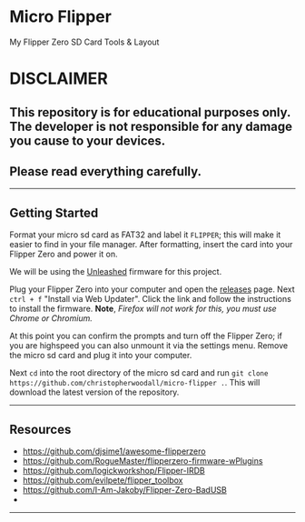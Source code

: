 # Micro Flipper
My Flipper Zero SD Card Tools & Layout

# DISCLAIMER
## This repository is for educational purposes only. The developer is not responsible for any damage you cause to your devices.
## Please read everything carefully.

---

## Getting Started
Format your micro sd card as FAT32 and label it `FLIPPER`; this will make it easier to find in your file manager. After formatting, insert the card into your Flipper Zero and power it on.

We will be using the [Unleashed](https://github.com/DarkFlippers/unleashed-firmware) firmware for this project.

Plug your Flipper Zero into your computer and open the [releases](https://github.com/DarkFlippers/unleashed-firmware/releases/tag/unlshd-054) page. Next `ctrl + f` "Install via Web Updater". Click the link and follow the instructions to install the firmware. **Note**, *Firefox will not work for this, you must use Chrome or Chromium.*

At this point you can confirm the prompts and turn off the Flipper Zero; if you are highspeed you can also unmount it via the settings menu. Remove the micro sd card and plug it into your computer.

Next `cd` into the root directory of the micro sd card and run `git clone https://github.com/christopherwoodall/micro-flipper .`. This will download the latest version of the repository.

---

## Resources

- https://github.com/djsime1/awesome-flipperzero
- https://github.com/RogueMaster/flipperzero-firmware-wPlugins
- https://github.com/logickworkshop/Flipper-IRDB
- https://github.com/evilpete/flipper_toolbox
- https://github.com/I-Am-Jakoby/Flipper-Zero-BadUSB
- 

---
